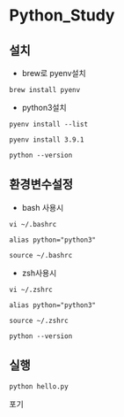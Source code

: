 # Python_Study

## 설치

- brew로 pyenv설치

```
brew install pyenv
```

- python3설치

```
pyenv install --list
```

```
pyenv install 3.9.1
```

```
python --version
```

## 환경변수설정

- bash 사용시

```
vi ~/.bashrc
```

```
alias python="python3"
```

```
source ~/.bashrc
```

- zsh사용시

```
vi ~/.zshrc
```

```
alias python="python3"
```

```
source ~/.zshrc
```

```
python --version
```
## 실행
```
python hello.py
```
포기

